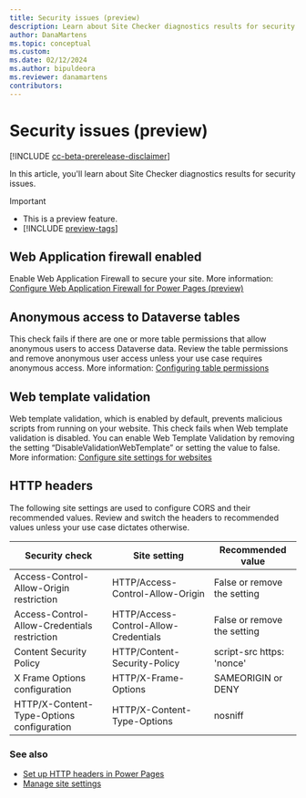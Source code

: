 ```yaml
---
title: Security issues (preview)
description: Learn about Site Checker diagnostics results for security issues.
author: DanaMartens
ms.topic: conceptual
ms.custom: 
ms.date: 02/12/2024
ms.author: bipuldeora
ms.reviewer: danamartens
contributors:
---
```


# Security issues (preview)

[!INCLUDE [cc-beta-prerelease-disclaimer](../includes/cc-beta-prerelease-disclaimer.md)]

In this article, you'll learn about Site Checker diagnostics results for security issues. 

> [!IMPORTANT]
> - This is a preview feature.
> - [!INCLUDE [preview-tags](../includes/cc-preview-features-definition.md)]

## Web Application firewall enabled 
Enable Web Application Firewall to secure your site. More information: [Configure Web Application Firewall for Power Pages (preview)](configure-web-application-firewall.md)

## Anonymous access to Dataverse tables 
This check fails if there are one or more table permissions that allow anonymous users to access Dataverse data. Review the table permissions and remove anonymous user access unless your use case requires anonymous access. More information: [Configuring table permissions](table-permissions.md)

## Web template validation
Web template validation, which is enabled by default, prevents malicious scripts from running on your website. This check fails when Web template validation is disabled. You can enable Web Template Validation by removing the setting “DisableValidationWebTemplate” or setting the value to false. More information: [Configure site settings for websites](../configure/configure-site-settings.md) 

## HTTP headers
The following site settings are used to configure CORS and their recommended values. Review and switch the headers to recommended values unless your use case dictates otherwise. 

|Security check  |Site setting  |Recommended value  |
|---------|---------|---------|
|Access-Control-Allow-Origin restriction      |HTTP/Access-Control-Allow-Origin          |False or remove the setting          |
|Access-Control-Allow-Credentials restriction      |HTTP/Access-Control-Allow-Credentials          |False or remove the setting         |
|Content Security Policy    |HTTP/Content-Security-Policy          |script-src https: 'nonce'          |
|X Frame Options configuration     |HTTP/X-Frame-Options          |SAMEORIGIN or DENY          |
|HTTP/X-Content-Type-Options configuration      |HTTP/X-Content-Type-Options         |nosniff          |

### See also
- [Set up HTTP headers in Power Pages](../configure/cors-support.md) 
- [Manage site settings](../configure/configure-site-settings.md#manage-site-settings)


